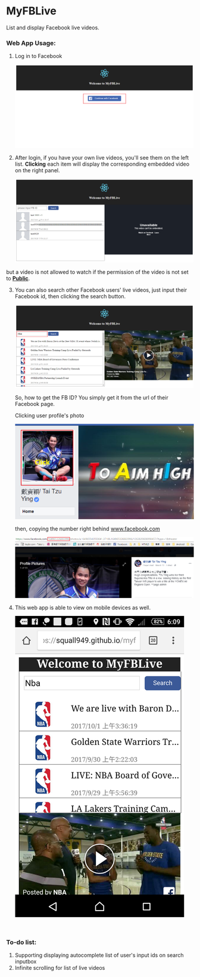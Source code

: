 # MyFBLive

List and display Facebook live videos.

### **Web App Usage:**

1. Log in to Facebook

   ![Image_1](img/Image_1.png)

2. After login, if you have your own live videos, you'll see them on the left list. **Clicking** each item will display the corresponding embedded video on the right panel.

   ![Image_2](img/Image_2.png)

but a video is not allowed to watch if the permission of the video is not set to **<u>Public</u>**.

3. You can also search other Facebook users' live videos, just input their Facebook id, then clicking the search button. 

   ![Image_3](img/Image_3.png)

   So, how to get the FB ID? You simply get it from the url of their Facebook page.

   Clicking user profile's photo

   ![Image_6](img/Image_6.png)

   then, copying the number right behind www.facebook.com

   ![Image_7](img/Image_7.png)

4. This web app is able to  view on mobile devices as well.

   ![Image_5](img/Image_5.png)

   ​

### **To-do list:**

1. Supporting displaying autocomplete list of user's input ids on search inputbox
2. Infinite scrolling for list of live videos